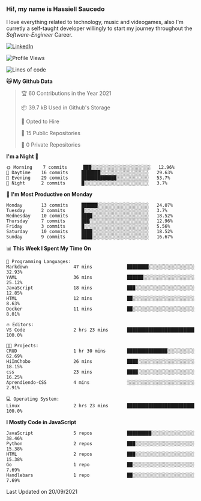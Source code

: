 ### Hi!, my name is Hassiell Saucedo
I love everything related to technology, music and videogames, also I'm curretly a self-taught developer willingly to start my journey throughout the *Software-Engineer* Career.

[![LinkedIn](https://img.shields.io/badge/LinkedIn-0073b1?logo=linkedin&style=flat-square&logoColor=white)](https://www.linkedin.com/in/hassiell-saucedo-7a4a12209/)

<!--START_SECTION:waka-->
![Profile Views](http://img.shields.io/badge/Profile%20Views-38-blue)

![Lines of code](https://img.shields.io/badge/From%20Hello%20World%20I%27ve%20Written-487910%20lines%20of%20code-blue)

**🐱 My Github Data** 

> 🏆 60 Contributions in the Year 2021
 > 
> 📦 39.7 kB Used in Github's Storage 
 > 
> 💼 Opted to Hire
 > 
> 📜 15 Public Repositories 
 > 
> 🔑 0 Private Repositories  
 > 
**I'm a Night 🦉** 

```text
🌞 Morning    7 commits      ███░░░░░░░░░░░░░░░░░░░░░░   12.96% 
🌆 Daytime    16 commits     ███████░░░░░░░░░░░░░░░░░░   29.63% 
🌃 Evening    29 commits     █████████████░░░░░░░░░░░░   53.7% 
🌙 Night      2 commits      █░░░░░░░░░░░░░░░░░░░░░░░░   3.7%

```
📅 **I'm Most Productive on Monday** 

```text
Monday       13 commits     ██████░░░░░░░░░░░░░░░░░░░   24.07% 
Tuesday      2 commits      █░░░░░░░░░░░░░░░░░░░░░░░░   3.7% 
Wednesday    10 commits     ████░░░░░░░░░░░░░░░░░░░░░   18.52% 
Thursday     7 commits      ███░░░░░░░░░░░░░░░░░░░░░░   12.96% 
Friday       3 commits      █░░░░░░░░░░░░░░░░░░░░░░░░   5.56% 
Saturday     10 commits     ████░░░░░░░░░░░░░░░░░░░░░   18.52% 
Sunday       9 commits      ████░░░░░░░░░░░░░░░░░░░░░   16.67%

```


📊 **This Week I Spent My Time On** 

```text
💬 Programming Languages: 
Markdown                 47 mins             ████████░░░░░░░░░░░░░░░░░   32.93% 
YAML                     36 mins             ██████░░░░░░░░░░░░░░░░░░░   25.12% 
JavaScript               18 mins             ███░░░░░░░░░░░░░░░░░░░░░░   12.85% 
HTML                     12 mins             ██░░░░░░░░░░░░░░░░░░░░░░░   8.63% 
Docker                   11 mins             ██░░░░░░░░░░░░░░░░░░░░░░░   8.01%

🔥 Editors: 
VS Code                  2 hrs 23 mins       █████████████████████████   100.0%

🐱‍💻 Projects: 
CRUD                     1 hr 30 mins        ███████████████░░░░░░░░░░   62.69% 
HiImChobo                26 mins             ████░░░░░░░░░░░░░░░░░░░░░   18.15% 
css                      23 mins             ████░░░░░░░░░░░░░░░░░░░░░   16.25% 
Aprendiendo-CSS          4 mins              ░░░░░░░░░░░░░░░░░░░░░░░░░   2.91%

💻 Operating System: 
Linux                    2 hrs 23 mins       █████████████████████████   100.0%

```

**I Mostly Code in JavaScript** 

```text
JavaScript               5 repos             █████████░░░░░░░░░░░░░░░░   38.46% 
Python                   2 repos             ███░░░░░░░░░░░░░░░░░░░░░░   15.38% 
HTML                     2 repos             ███░░░░░░░░░░░░░░░░░░░░░░   15.38% 
Go                       1 repo              ██░░░░░░░░░░░░░░░░░░░░░░░   7.69% 
Handlebars               1 repo              ██░░░░░░░░░░░░░░░░░░░░░░░   7.69%

```



 Last Updated on 20/09/2021
<!--END_SECTION:waka-->